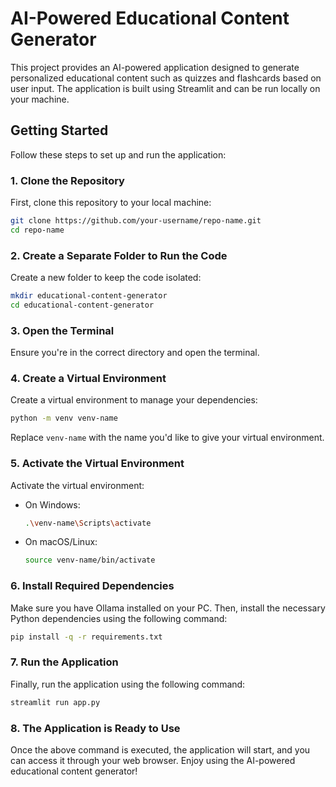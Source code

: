 # AI-Powered Educational Content Generator

This project provides an AI-powered application designed to generate personalized educational content such as quizzes and flashcards based on user input. The application is built using Streamlit and can be run locally on your machine.

## Getting Started

Follow these steps to set up and run the application:

### 1. Clone the Repository

First, clone this repository to your local machine:

```bash
git clone https://github.com/your-username/repo-name.git
cd repo-name
```

### 2. Create a Separate Folder to Run the Code

Create a new folder to keep the code isolated:

```bash
mkdir educational-content-generator
cd educational-content-generator
```

### 3. Open the Terminal

Ensure you're in the correct directory and open the terminal.

### 4. Create a Virtual Environment

Create a virtual environment to manage your dependencies:

```bash
python -m venv venv-name
```

Replace `venv-name` with the name you'd like to give your virtual environment.

### 5. Activate the Virtual Environment

Activate the virtual environment:

- On Windows:
  ```bash
  .\venv-name\Scripts\activate
  ```
- On macOS/Linux:
  ```bash
  source venv-name/bin/activate
  ```

### 6. Install Required Dependencies

Make sure you have Ollama installed on your PC. Then, install the necessary Python dependencies using the following command:

```bash
pip install -q -r requirements.txt
```

### 7. Run the Application

Finally, run the application using the following command:

```bash
streamlit run app.py
```

### 8. The Application is Ready to Use

Once the above command is executed, the application will start, and you can access it through your web browser. Enjoy using the AI-powered educational content generator!
